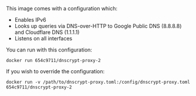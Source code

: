 This image comes with a configuration which:

* Enables IPv6
* Looks up queries via DNS-over-HTTP to Google Public DNS (8.8.8.8) and Cloudflare DNS (1.1.1.1)
* Listens on all interfaces

You can run with this configuration:

`docker run 654c9711/dnscrypt-proxy-2`

If you wish to override the configuration:

`docker run -v /path/to/dnscrypt-proxy.toml:/config/dnscrypt-proxy.toml 654c9711/dnscrypt-proxy-2`

